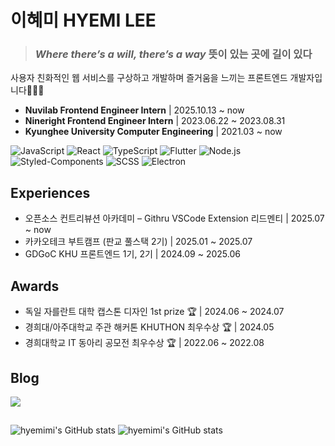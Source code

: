 
  # 이혜미 HYEMI LEE 
  > ### __*Where there’s a will, there’s a way*__ 뜻이 있는 곳에 길이 있다
> 
  사용자 친화적인 웹 서비스를 구상하고 개발하며 즐거움을 느끼는 프론트엔드 개발자입니다👩🏻‍💻

  - **Nuvilab Frontend Engineer Intern** | 2025.10.13 ~ now
  - **Nineright Frontend Engineer Intern** | 2023.06.22 ~ 2023.08.31
  - **Kyunghee University Computer Engineering** | 2021.03 ~ now

  ![JavaScript](https://img.shields.io/badge/JavaScript-F7DF1E?&logo=javascript&logoColor=black)
   ![React](https://img.shields.io/badge/React-20232A?&logo=react&logoColor=61DAFB)
   ![TypeScript](https://img.shields.io/badge/TypeScript-007ACC?&logo=typescript&logoColor=white)
  ![Flutter](https://img.shields.io/badge/Flutter-blue?&logo=flutter&logoColor=white)
![Node.js](https://img.shields.io/badge/Node.js-green?&logo=node.js&logoColor=white)
   ![Styled-Components](https://img.shields.io/badge/Styled--Components-DB7093?&logo=styled-components&logoColor=white)
   ![SCSS](https://img.shields.io/badge/SCSS-CC6699?&logo=sass&logoColor=white)
   ![Electron](https://img.shields.io/badge/Electron-2B2E3A?&logo=electron&logoColor=9FEAF9)
    
  ## Experiences
  - 오픈소스 컨트리뷰션 아카데미 – Githru VSCode Extension 리드멘티 | 2025.07 ~ now
  - 카카오테크 부트캠프 (판교 풀스택 2기) | 2025.01 ~ 2025.07
  - GDGoC KHU 프론트엔드 1기, 2기 | 2024.09 ~ 2025.06
  ## Awards
  - 독일 자를란트 대학 캡스톤 디자인 1st prize 🏆 | 2024.06 ~ 2024.07
  - 경희대/아주대학교 주관 해커톤 KHUTHON 최우수상 🏆 | 2024.05
  - 경희대학교 IT 동아리 공모전 최우수상 🏆 | 2022.06 ~ 2022.08

  ## Blog
   <a href="https://hyemmimi.tistory.com/">
    <img src="https://img.shields.io/badge/tistory-000000?style=for-the-badge&logo=tistory&logoColor=white">
  </a>
  
  ## 
![hyemimi's GitHub stats](https://github-readme-stats.vercel.app/api?username=hyemimi&show_icons=true&theme=dracula)
![hyemimi's GitHub stats](https://github-readme-stats.vercel.app/api/top-langs/?username=hyemimi&show_icons=true&hide_border=true&title_color=004386&icon_color=004386&layout=compact) 
